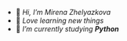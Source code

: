 - 👋 _Hi, I’m Mirena Zhelyazkova_
- 👀 _Love learning new things_
- 🌱 _I’m currently studying **Python**_

<!---
mirena33/mirena33 is a ✨ special ✨ repository because its `README.md` (this file) appears on your GitHub profile.
You can click the Preview link to take a look at your changes.
--->
